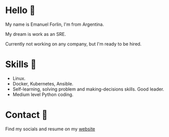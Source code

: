# Hello 👋
My name is Emanuel Forlin, I'm from Argentina.

My dream is work as an SRE.

Currently not working on any company, but I'm ready to be hired.

# Skills 🏹

* Linux.
* Docker, Kubernetes, Ansible.
* Self-learning, solving problem and making-decisions skills. Good leader.
* Medium level Python coding.

# Contact 🤙

Find my socials and resume on my [website](https://emaaforlin.github.io/web)
 



